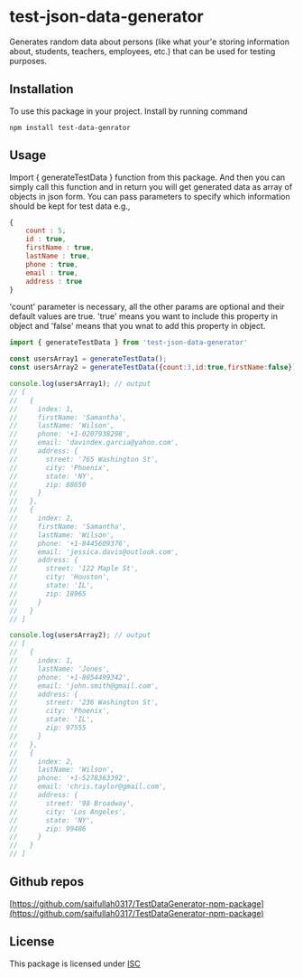 # test-json-data-generator
Generates random data about persons (like what your'e storing information about, students, teachers, employees, etc.) that can be used for testing purposes.
## Installation
To use this package in your project. Install by running command

`npm install test-data-genrator`
## Usage
Import { generateTestData } function from this package. And then you can simply call this function and in return you will get generated data as array of objects in json form. You can pass parameters to specify which information should be kept for test data e.g.,
```js
{
    count : 5,
    id : true,
    firstName : true,
    lastName : true,
    phone : true,
    email : true,
    address : true
}
```
'count' parameter is necessary, all the other params are optional and their default values are true. 'true' means you want to include this property in object and 'false' means that you wnat to add this property in object.
```javascript
import { generateTestData } from 'test-json-data-generator'

const usersArray1 = generateTestData();
const usersArray2 = generateTestData({count:3,id:true,firstName:false});

console.log(usersArray1); // output
// [
//   {
//     index: 1,
//     firstName: 'Samantha',
//     lastName: 'Wilson',
//     phone: '+1-0207938298',
//     email: 'davindex.garcia@yahoo.com',
//     address: {
//       street: '765 Washington St',
//       city: 'Phoenix',
//       state: 'NY',
//       zip: 88650
//     }
//   },
//   {
//     index: 2,
//     firstName: 'Samantha',
//     lastName: 'Wilson',
//     phone: '+1-8445609376',
//     email: 'jessica.davis@outlook.com',
//     address: {
//       street: '122 Maple St',
//       city: 'Houston',
//       state: 'IL',
//       zip: 18965
//     }
//   }
// ]

console.log(usersArray2); // output
// [
//   {
//     index: 1,
//     lastName: 'Jones',
//     phone: '+1-8054499342',
//     email: 'john.smith@gmail.com',  
//     address: {
//       street: '236 Washington St',  
//       city: 'Phoenix',
//       state: 'IL',
//       zip: 97555
//     }
//   },
//   {
//     index: 2,
//     lastName: 'Wilson',
//     phone: '+1-5278363392',
//     email: 'chris.taylor@gmail.com',
//     address: {
//       street: '98 Broadway',        
//       city: 'Los Angeles',
//       state: 'NY',
//       zip: 99486
//     }
//   }
// ]

```

## Github repos
[https://github.com/saifullah0317/TestDataGenerator-npm-package](https://github.com/saifullah0317/TestDataGenerator-npm-package)
## License
This package is licensed under [ISC](https://opensource.org/license/isc-license-txt/)
